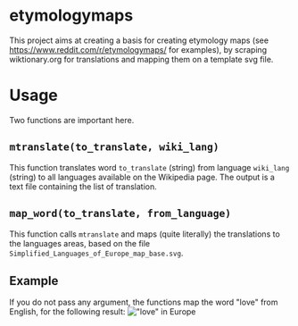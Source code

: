 # etymologymaps
This project aims at creating a basis for creating etymology maps (see https://www.reddit.com/r/etymologymaps/ for examples), by scraping wiktionary.org for translations and mapping them on a template svg file.

# Usage
Two functions are important here.

## `mtranslate(to_translate, wiki_lang)`
This function translates word `to_translate` (string) from language `wiki_lang` (string) to all languages available on the Wikipedia page.
The output is a text file containing the list of translation.

## `map_word(to_translate, from_language)`
This function calls `mtranslate` and maps (quite literally) the translations to the languages areas, based on the file `Simplified_Languages_of_Europe_map_base.svg`.

## Example
If you do not pass any argument, the functions map the word "love" from English, for the following result:
!["love" in Europe](/blob/master/Simplified_Languages_of_Europe_map_love.svg)
